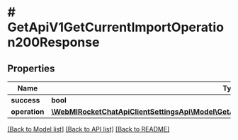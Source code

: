 # # GetApiV1GetCurrentImportOperation200Response

## Properties

Name | Type | Description | Notes
------------ | ------------- | ------------- | -------------
**success** | **bool** |  | [optional]
**operation** | [**\WebMIRocketChatApiClientSettingsApi\Model\GetApiV1GetLatestImportOperations200ResponseInner**](GetApiV1GetLatestImportOperations200ResponseInner.md) |  | [optional]

[[Back to Model list]](../../README.md#models) [[Back to API list]](../../README.md#endpoints) [[Back to README]](../../README.md)
